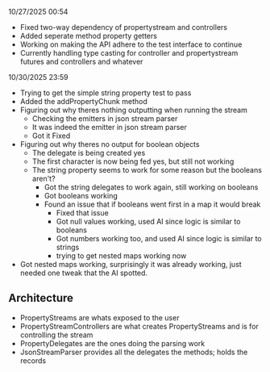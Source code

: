 10/27/2025 00:54

- Fixed two-way dependency of propertystream and controllers
- Added seperate method property getters
- Working on making the API adhere to the test interface to continue
- Currently handling type casting for controller and propertystream futures and
  controllers and whatever

10/30/2025 23:59

- Trying to get the simple string property test to pass
- Added the addPropertyChunk method
- Figuring out why theres nothing outputting when running the stream
  - Checking the emitters in json stream parser
  - It was indeed the emitter in json stream parser
  - Got it Fixed
- Figuring out why theres no output for boolean objects
  - The delegate is being created yes
  - The first character is now being fed yes, but still not working
  - The string property seems to work for some reason but the booleans aren't?
    - Got the string delegates to work again, still working on booleans
    - Got booleans working
    - Found an issue that if booleans went first in a map it would break
      - Fixed that issue
      - Got null values working, used AI since logic is similar to booleans
      - Got numbers working too, and used AI since logic is similar to strings
      - trying to get nested maps working now
- Got nested maps working, surprisingly it was already working, just needed one
  tweak that the AI spotted.

## Architecture

- PropertyStreams are whats exposed to the user
- PropertyStreamControllers are what creates PropertyStreams and is for
  controlling the stream
- PropertyDelegates are the ones doing the parsing work
- JsonStreamParser provides all the delegates the methods; holds the records
